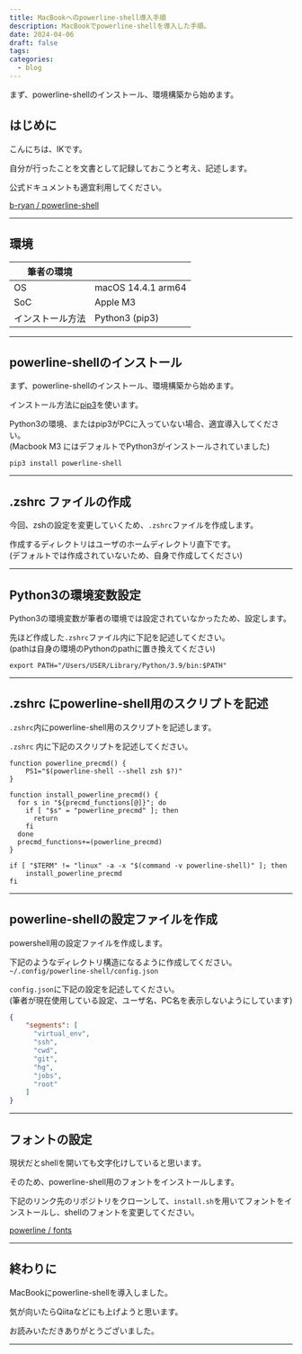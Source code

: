 ```yaml
---
title: MacBookへのpowerline-shell導入手順
description: MacBookでpowerline-shellを導入した手順。
date: 2024-04-06
draft: false
tags: 
categories:
  - blog
---
```


まず、powerline-shellのインストール、環境構築から始めます。

## はじめに

こんにちは、IKです。<br>

自分が行ったことを文書として記録しておこうと考え、記述します。

公式ドキュメントも適宜利用してください。

[b-ryan / powerline-shell](https://github.com/b-ryan/powerline-shell)


---

## 環境

| 筆者の環境    |                    |
| -------- | ------------------ |
| OS       | macOS 14.4.1 arm64 |
| SoC      | Apple M3           |
| インストール方法 | Python3 (pip3)     |


---

## powerline-shellのインストール

まず、powerline-shellのインストール、環境構築から始めます。

インストール方法に<u>pip3</u>を使います。

Python3の環境、またはpip3がPCに入っていない場合、適宜導入してください。<br>
(Macbook M3 にはデフォルトでPython3がインストールされていました)

``` shell
pip3 install powerline-shell
```


---

## .zshrc ファイルの作成

今回、zshの設定を変更していくため、`.zshrc`ファイルを作成します。

作成するディレクトリはユーザのホームディレクトリ直下です。<br>
(デフォルトでは作成されていないため、自身で作成してください)


---

## Python3の環境変数設定

Python3の環境変数が筆者の環境では設定されていなかったため、設定します。

先ほど作成した`.zshrc`ファイル内に下記を記述してください。<br>
(pathは自身の環境のPythonのpathに置き換えてください)

``` shell
export PATH="/Users/USER/Library/Python/3.9/bin:$PATH"
```


---

## .zshrc にpowerline-shell用のスクリプトを記述

`.zshrc`内にpowerline-shell用のスクリプトを記述します。

`.zshrc` 内に下記のスクリプトを記述してください。

```
function powerline_precmd() {
    PS1="$(powerline-shell --shell zsh $?)"
}

function install_powerline_precmd() {
  for s in "${precmd_functions[@]}"; do
    if [ "$s" = "powerline_precmd" ]; then
      return
    fi
  done
  precmd_functions+=(powerline_precmd)
}

if [ "$TERM" != "linux" -a -x "$(command -v powerline-shell)" ]; then
    install_powerline_precmd
fi
```


---

## powerline-shellの設定ファイルを作成

powershell用の設定ファイルを作成します。

下記のようなディレクトリ構造になるように作成してください。<br>
`~/.config/powerline-shell/config.json`

`config.json`に下記の設定を記述してください。<br>
(筆者が現在使用している設定、ユーザ名、PC名を表示しないようにしています)

``` json
{
    "segments": [
      "virtual_env",
      "ssh",
      "cwd",
      "git",
      "hg",
      "jobs",
      "root"
    ]
}
```


---

## フォントの設定

現状だとshellを開いても文字化けしていると思います。

そのため、powerline-shell用のフォントをインストールします。

下記のリンク先のリポジトリをクローンして、`install.sh`を用いてフォントをインストールし、shellのフォントを変更してください。

[powerline / fonts](https://github.com/powerline/fonts)


---

## 終わりに

MacBookにpowerline-shellを導入しました。

気が向いたらQiitaなどにも上げようと思います。

お読みいただきありがとうございました。


---